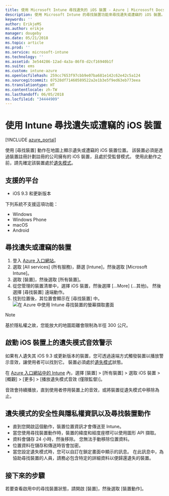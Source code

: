 ```yaml
---
title: 使用 Microsoft Intune 尋找遺失的 iOS 裝置 - Azure | Micrososft Docs
description: 使用 Microsoft Intune 的尋找裝置功能來尋找遺失或遭竊的 iOS 裝置。 在使用尋找裝置動作時，取得安全性和隱私權資訊的詳細資料。
keywords: ''
author: ErikjeMS
ms.author: erikje
manager: dougeby
ms.date: 05/21/2018
ms.topic: article
ms.prod: ''
ms.service: microsoft-intune
ms.technology: ''
ms.assetid: 3e544286-12ad-4a3a-86f8-d2cf16940b1f
ms.suite: ems
ms.custom: intune-azure
ms.openlocfilehash: 259cc7653f97cbb9e07ba681e142c62e42c5a124
ms.sourcegitcommit: 07528df71460589522a2e1b3e5f9ed63eb773eea
ms.translationtype: HT
ms.contentlocale: zh-TW
ms.lasthandoff: 06/05/2018
ms.locfileid: "34444909"
---
```

# <a name="locate-lost-or-stolen-ios-devices-with-intune"></a>使用 Intune 尋找遺失或遭竊的 iOS 裝置

[!INCLUDE [azure_portal](./includes/azure_portal.md)]

使用 [尋找裝置] 動作在地圖上顯示遺失或遭竊的 iOS 裝置位置。 該裝置必須是透過裝置註冊計劃註冊的公司擁有的 iOS 裝置，且處於受監督模式。 使用此動作之前，請先確定該裝置處於[遺失模式](device-lost-mode.md)。

## <a name="supported-platforms"></a>支援的平台

- iOS 9.3 和更新版本

下列系統不支援這項功能： 
- Windows
- Windows Phone
- macOS
- Android

## <a name="locate-a-lost-or-stolen-device"></a>尋找遺失或遭竊的裝置

1. 登入 [Azure 入口網站](https://portal.azure.com)。
2. 選取 [All services] (所有服務)，篩選 [Intune]，然後選取 [Microsoft Intune]。
3. 選取 [裝置]，然後選取 [所有裝置]。
4. 從您管理的裝置清單中，選擇 iOS 裝置，然後選擇 [...More] (...其他)。 然後選擇 [尋找裝置] 遠端動作。
5. 找到位置後，其位置會顯示在 [尋找裝置] 中。
    ![在 Azure 中使用 Intune 尋找裝置的螢幕擷取畫面](./media/locate-device.png)

>[!NOTE]
>基於隱私權之故，您能放大的地圖距離會限制為半徑 300 公尺。

## <a name="activate-lost-mode-sound-alert-on-an-ios-device"></a>啟動 iOS 裝置上的遺失模式音效警示

如果有人遺失其 iOS 9.3 或更新版本的裝置，您可透過遠端方式觸發裝置以播放警示音效，讓使用者可以找到它。 裝置必須處於[遺失模式](device-lost-mode.md)狀態。

在 [Azure 入口網站中的 Intune](https://aka.ms/intuneportal) 內，選擇 [裝置] > [所有裝置] > 選取 iOS 裝置 > [概觀] > [更多] > [播放遺失模式音效 (僅限監督)]。

音效會持續播放，直到使用者停用裝置上的音效，或將裝置從遺失模式中移除為止。


## <a name="security-and-privacy-information-for-lost-mode-and-locate-device-actions"></a>遺失模式的安全性與隱私權資訊以及尋找裝置動作
- 直到您開啟這個動作，裝置位置資訊才會傳送至 Intune。
- 當您使用尋找裝置動作時，裝置的緯度和經度座標可以使用圖形 API 擷取。
- 資料會儲存 24 小時，然後移除。 您無法手動移除位置資料。
- 位置資料在儲存和傳送時皆會加密。
- 當您設定遺失模式時，您可以自訂在鎖定畫面中顯示的訊息。 在此訊息中，為協助尋找裝置的人員，請務必包含特定的詳細資料以便歸還遺失的裝置。

## <a name="next-steps"></a>接下來的步驟

若要查看啟用中的尋找裝置狀態，請開啟 [裝置]，然後選取 [裝置動作]。
